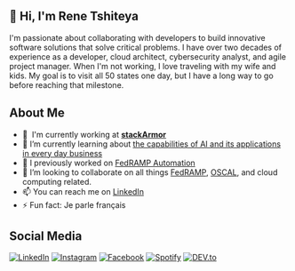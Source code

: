 ## 👋 Hi, I'm Rene Tshiteya

I'm passionate about collaborating with developers to build innovative software solutions that solve critical problems.  I have over two decades of experience as a developer, cloud architect, cybersecurity analyst, and agile project manager.  When I'm not working, I love traveling with my wife and kids.  My goal is to visit all 50 states one day, but I have a long way to go before reaching that milestone.

## About Me
- :office: &nbsp;I'm currently working at **[stackArmor](https://www.stackArmor.com)**
- 🌱 I’m currently learning about [the capabilities of AI and its applications in every day business](https://certificates.emeritus.org/12a1457b-3e43-4119-b9b8-8040b8f11a73#acc.uhCt8Mra)
- 🔭 I previously worked on [FedRAMP Automation](https://github.com/Rene2mt/fedramp-automation)
- 👯 I’m looking to collaborate on all things [FedRAMP](https://fedramp.gov), [OSCAL](https://github.com/usnistgov/OSCAL), and cloud computing related.
- 📫 You can reach me on [LinkedIn](https://www.linkedin.com/in/rene-tshiteya-pmp-6331607/)
- ⚡ Fun fact: Je parle français

<!--
<img align="center" src="https://github-readme-stats.vercel.app/api?username=rene2mt&include_all_commits=true&count_private=true&show_icons=true&line_height=20&title_color=2B5BBD&icon_color=1124BB&text_color=A1A1A1&bg_color=0,000000,130F40" alt="my Github Stats"/>
-->

## Social Media
<a href="https://www.linkedin.com/in/rene-tshiteya-pmp-6331607/" target="_blank"><img src="https://img.shields.io/badge/LinkedIn-%230077B5.svg?&style=flat-square&logo=linkedin&logoColor=white" alt="LinkedIn"></a>
<a href="https://www.instagram.com/rene2mt/" target="_blank"><img src="https://img.shields.io/badge/Instagram-%23E4405F.svg?&style=flat-square&logo=instagram&logoColor=white" alt="Instagram"></a>
<a href="https://www.facebook.com/rene.tshiteya.3" target="_blank"><img src="https://img.shields.io/badge/Facebook-%231877F2.svg?&style=flat-square&logo=facebook&logoColor=white" alt="Facebook"></a>
<a href="https://open.spotify.com/playlist/6BFSF01u3dDgGU7sCMZ28A?si=QfPoRcT4Tva_pOpGpCdSRQ" target="_blank"><img src="https://img.shields.io/badge/Spotify-%231ED760.svg?&style=flat-square&logo=spotify&logoColor=white" alt="Spotify"></a>
<a href="https://dev.to/reneclaude_tshiteya_0298" target="_blank"><img src="https://img.shields.io/badge/DEV-%230A0A0A.svg?&style=flat-square&logo=DEV.to&logoColor=white" alt="DEV.to"></a>
<!--
**Rene2mt/Rene2mt** is a ✨ _special_ ✨ repository because its `README.md` (this file) appears on your GitHub profile.

Here are some ideas to get you started:

- 🔭 I’m currently working on ...
- 🌱 I’m currently learning ...
- 👯 I’m looking to collaborate on ...
- 🤔 I’m looking for help with ...
- 💬 Ask me about ...
- 📫 How to reach me: ...
- 😄 Pronouns: ...
- ⚡ Fun fact: ...
-->
